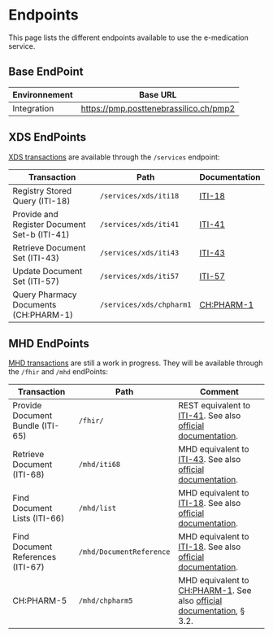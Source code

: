# Endpoints
This page lists the different endpoints available to use the e-medication service.

## Base EndPoint
| Environnement | Base URL |
| --- | --- |
| Integration | https://pmp.posttenebrassilico.ch/pmp2 |

## XDS EndPoints
[XDS transactions](https://profiles.ihe.net/ITI/TF/Volume1/ch-10.html) are available through the `/services` endpoint:

| Transaction | Path | Documentation |
| --- | --- | --- |
|Registry Stored Query (ITI-18)|`/services/xds/iti18`| [ITI-18](transactions/iti18.md)|
|Provide and Register Document Set-b (ITI-41)|`/services/xds/iti41`| [ITI-41](transactions/iti41.md)|
|Retrieve Document Set (ITI-43)|`/services/xds/iti43`| [ITI-43](transactions/iti43.md)|
|Update Document Set (ITI-57)|`/services/xds/iti57`| [ITI-57](transactions/iti57.md)|
|Query Pharmacy Documents (CH:PHARM-1)|`/services/xds/chpharm1`| [CH:PHARM-1](transactions/chpharm1.md)|

## MHD EndPoints
[MHD transactions](https://profiles.ihe.net/ITI/MHD/index.html) are still a work in progress. They will be available through the `/fhir` and `/mhd` endPoints:

| Transaction | Path | Comment |
| --- | --- | --- |
| Provide Document Bundle (ITI-65)|`/fhir/`|REST equivalent to [ITI-41](transactions/iti41.md). See also [official documentation](https://profiles.ihe.net/ITI/MHD/ITI-65.html).|
| Retrieve Document (ITI-68)|`/mhd/iti68`|MHD equivalent to [ITI-43](transactions/iti43.md). See also [official documentation](https://profiles.ihe.net/ITI/MHD/ITI-68.html).|
| Find Document Lists (ITI-66)|`/mhd/list`|MHD equivalent to [ITI-18](transactions/iti18.md). See also [official documentation](https://profiles.ihe.net/ITI/MHD/ITI-66.html).|
| Find Document References (ITI-67)|`/mhd/DocumentReference`|MHD equivalent to [ITI-18](transactions/iti18.md). See also [official documentation](https://profiles.ihe.net/ITI/MHD/ITI-67.html).|
| CH:PHARM-5|`/mhd/chpharm5`|MHD equivalent to [CH:PHARM-1](transactions/chpharm1.md). See also [official documentation](https://www.ihe.net/uploadedFiles/Documents/Pharmacy/IHE_Pharmacy_Suppl_CMPD.pdf), § 3.2.|